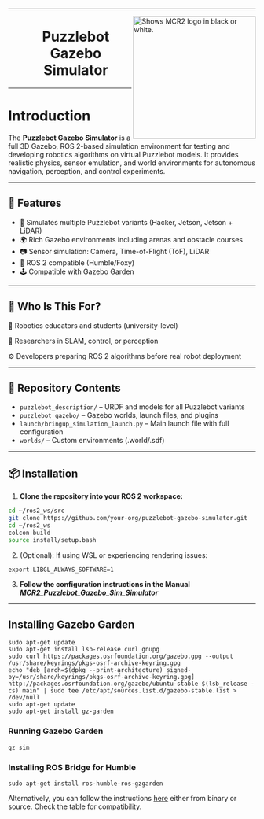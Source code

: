 
---

<picture>
  <source media="(prefers-color-scheme: dark)" srcset="https://github.com/ManchesterRoboticsLtd/Puzzlebot/blob/main/Misc/Logos/Puzzle_Bot_Logo_W.png">
  <source media="(prefers-color-scheme: light)" srcset="https://github.com/ManchesterRoboticsLtd/Puzzlebot/blob/main/Misc/Logos/Puzzle_Bot_Logo_B.png">
  <img alt="Shows MCR2 logo in black or white." width="250" align="right">
</picture>


 <div id="user-content-toc">
  <ul align="center" style="list-style: none;">
    <summary>
      <h1>Puzzlebot Gazebo Simulator</h1>
    </summary>
  </ul>
</div>

---


# Introduction

The **Puzzlebot Gazebo Simulator** is a full 3D Gazebo, ROS 2-based simulation environment for testing and developing robotics algorithms on virtual Puzzlebot models. It provides realistic physics, sensor emulation, and world environments for autonomous navigation, perception, and control experiments.

---

## 🚀 Features

- 🔧 Simulates multiple Puzzlebot variants (Hacker, Jetson, Jetson + LiDAR)  
- 🌍 Rich Gazebo environments including arenas and obstacle courses  
- 📷 Sensor simulation: Camera, Time-of-Flight (ToF), LiDAR
- 🧠 ROS 2 compatible (Humble/Foxy)  
- 🕹️ Compatible with Gazebo Garden  

---

## 👥 Who Is This For?

🏫 Robotics educators and students (university-level)

🧪 Researchers in SLAM, control, or perception

⚙️ Developers preparing ROS 2 algorithms before real robot deployment

---

## 🧰 Repository Contents

- `puzzlebot_description/` – URDF and models for all Puzzlebot variants  
- `puzzlebot_gazebo/` – Gazebo worlds, launch files, and plugins  
- `launch/bringup_simulation_launch.py` – Main launch file with full configuration  
- `worlds/` – Custom environments (.world/.sdf)

---

## 📦 Installation

1. **Clone the repository into your ROS 2 workspace:**

```bash
cd ~/ros2_ws/src
git clone https://github.com/your-org/puzzlebot-gazebo-simulator.git
cd ~/ros2_ws
colcon build
source install/setup.bash
```

2. (Optional): If using WSL or experiencing rendering issues:
```
export LIBGL_ALWAYS_SOFTWARE=1
```

3. **Follow the configuration instructions in the Manual *MCR2_Puzzlebot_Gazebo_Sim_Simulator***

---

## Installing Gazebo Garden
```
sudo apt-get update
sudo apt-get install lsb-release curl gnupg
sudo curl https://packages.osrfoundation.org/gazebo.gpg --output /usr/share/keyrings/pkgs-osrf-archive-keyring.gpg
echo "deb [arch=$(dpkg --print-architecture) signed-by=/usr/share/keyrings/pkgs-osrf-archive-keyring.gpg] http://packages.osrfoundation.org/gazebo/ubuntu-stable $(lsb_release -cs) main" | sudo tee /etc/apt/sources.list.d/gazebo-stable.list > /dev/null
sudo apt-get update
sudo apt-get install gz-garden
```

### Running Gazebo Garden
```
gz sim
```
### Installing ROS Bridge for Humble
```
sudo apt-get install ros-humble-ros-gzgarden
```
Alternatively, you can follow the instructions [here](https://github.com/gazebosim/ros_gz) either from binary or source. Check the table for compatibility. 
